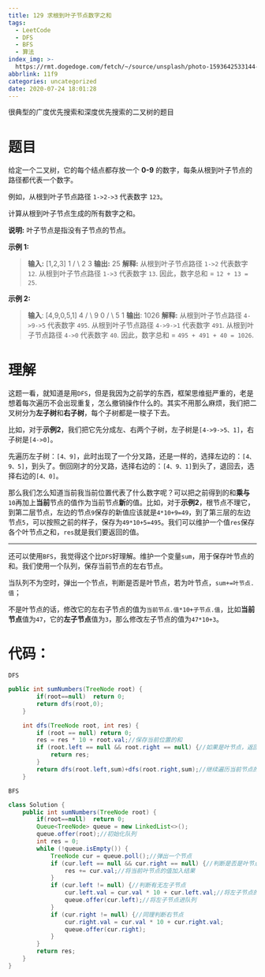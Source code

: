 ```yaml
---
title: 129 求根到叶子节点数字之和
tags:
  - LeetCode
  - DFS
  - BFS
  - 算法
index_img: >-
  https://rmt.dogedoge.com/fetch/~/source/unsplash/photo-1593642533144-3d62aa4783ec?auto=format&fit=crop&w=500&q=75
abbrlink: 11f9
categories: uncategorized
date: 2020-07-24 18:01:28
---
```


很典型的广度优先搜索和深度优先搜索的二叉树的题目

<!-- more -->

# 题目

给定一个二叉树，它的每个结点都存放一个 **0-9** 的数字，每条从根到叶子节点的路径都代表一个数字。

例如，从根到叶子节点路径 `1->2->3` 代表数字 `123`。

计算从根到叶子节点生成的所有数字之和。

**说明:** 叶子节点是指没有子节点的节点。

**示例 1:**

> **输入:** [1,2,3]
>     1
>    / \\
>   2   3
> **输出:** 25
> **解释:**
> 从根到叶子节点路径 `1->2` 代表数字 `12`.
> 从根到叶子节点路径 `1->3` 代表数字 `13`.
> 因此，数字总和 = `12 + 13 = 25`.

**示例 2:**

> **输入**: [4,9,0,5,1]
>     4
>    / \\
>   9   0
>  / \\
> 5   1
> **输出**: 1026
> **解释:**
> 从根到叶子节点路径 `4->9->5` 代表数字 `495`.
> 从根到叶子节点路径 `4->9->1` 代表数字 `491`.
> 从根到叶子节点路径 `4->0` 代表数字 `40`.
> 因此，数字总和 = `495 + 491 + 40 = 1026`.

# 理解

​	这题一看，就知道是用`DFS`，但是我因为之前学的东西，框架思维挺严重的，老是想着每次遍历不会出现重复，怎么撤销操作什么的。其实不用那么麻烦，我们把二叉树分为**左子树**和**右子树**，每个子树都是一梭子下去。

​	比如，对于**示例2**，我们把它先分成左、右两个子树，左子树是`[4->9->5、1]`，右子树是`[4->0]`。

​	先遍历左子树：`[4、9]`，此时出现了一个分叉路，还是一样的，选择左边的：`[4、9、5]`，到头了。倒回刚才的分叉路，选择右边的：`[4、9、1]`到头了，退回去，选择右边的`[4、0]`。

​	那么我们怎么知道当前我当前位置代表了什么数字呢？可以把之前得到的和**乘与**`10`再加上**当前**节点的值作为当前节点**新**的值。比如，对于**示例2**，根节点不理它，到第二层节点，左边的节点`9`保存的新值应该就是`4*10+9=49`，到了第三层的左边节点`5`，可以按照之前的样子，保存为`49*10+5=495`。我们可以维护一个值`res`保存各个叶节点之和，`res`就是我们要返回的值。

***

​	还可以使用`BFS`，我觉得这个比`DFS`好理解。维护一个变量`sum`，用于保存叶节点的和。我们使用一个队列，保存当前节点的左右节点。

​	当队列不为空时，弹出一个节点，判断是否是叶节点，若为叶节点，`sum+=叶节点.值`；

​	不是叶节点的话，修改它的左右子节点的值为`当前节点.值*10+子节点.值`，比如**当前节点**值为`47`，它的**左子节点**值为`3`，那么修改左子节点的值为`47*10+3`。

# 代码：

`DFS`

```java
public int sumNumbers(TreeNode root) {
        if(root==null)  return 0;
        return dfs(root,0);
    }

    int dfs(TreeNode root, int res) {
        if (root == null) return 0;
        res = res * 10 + root.val;//保存当前位置的和
        if (root.left == null && root.right == null) {//如果是叶节点，返回当前值。
            return res;
        }
        return dfs(root.left,sum)+dfs(root.right,sum);//继续遍历当前节点的左右子树，并将它们的叶子节点和加起来。
    }
```

`BFS`

```java
class Solution {
    public int sumNumbers(TreeNode root) {
        if(root==null)  return 0;
        Queue<TreeNode> queue = new LinkedList<>();
        queue.offer(root);//初始化队列
        int res = 0;
        while (!queue.isEmpty()) {
            TreeNode cur = queue.poll();//弹出一个节点
            if (cur.left == null && cur.right == null) {//判断是否是叶节点
                res += cur.val;//将当前叶节点的值加入结果
            }
            if (cur.left != null) {//判断有无左子节点
                cur.left.val = cur.val * 10 + cur.left.val;//将左子节点的值更新为当前值加上子节点的值
                queue.offer(cur.left);//将左子节点进队列
            }
            if (cur.right != null) {//同理判断右节点
                cur.right.val = cur.val * 10 + cur.right.val;
                queue.offer(cur.right);
            }
        }
        return res;
    }
}
```

